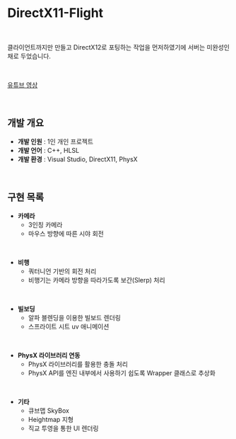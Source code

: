 # DirectX11-Flight

<br>

클라이언트까지만 만들고 DirectX12로 포팅하는 작업을 먼저하였기에 서버는 미완성인채로 두었습니다. 

<br>

[유튜브 영상](https://youtu.be/oKvYUiVG-g8?si=Tr09Sb1_L0cLxAzb)


<br>

## 개발 개요

- **개발 인원** : 1인 개인 프로젝트
- **개발 언어** : C++, HLSL
- **개발 환경** : Visual Studio, DirectX11, PhysX

<br>

## 구현 목록

- **카메라**
  - 3인칭 카메라
  - 마우스 방향에 따른 시야 회전

<br>

- **비행**
  - 쿼터니언 기반의 회전 처리
  - 비행기는 카메라 방향을 따라가도록 보간(Slerp) 처리

<br>

- **빌보딩**
  - 알파 블렌딩을 이용한 빌보드 렌더링
  - 스프라이트 시트 uv 애니메이션

<br>

- **PhysX 라이브러리 연동**
  - PhysX 라이브러리를 활용한 충돌 처리
  - PhysX API를 엔진 내부에서 사용하기 쉽도록 Wrapper 클래스로 추상화

<br>

- **기타**
  - 큐브맵 SkyBox
  - Heightmap 지형
  - 직교 투영을 통한 UI 렌더링
    
<br>
